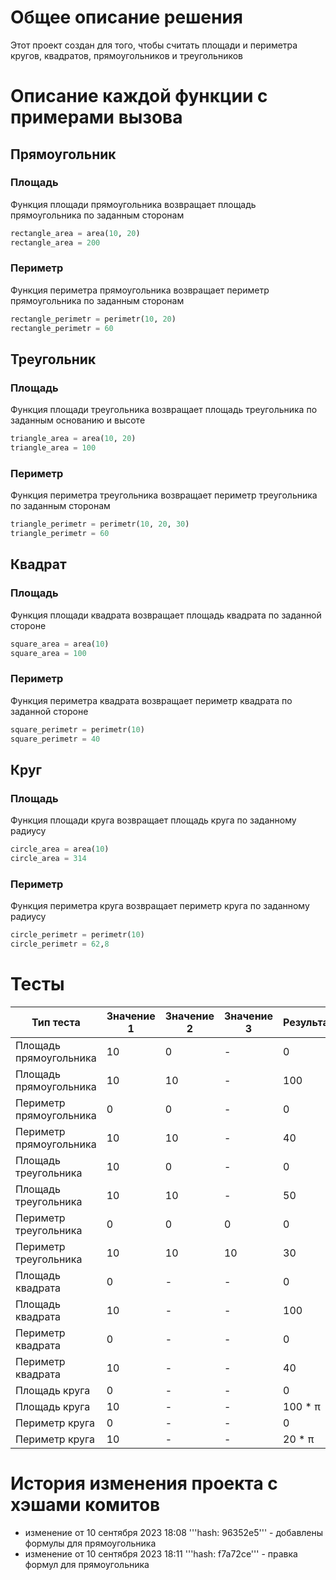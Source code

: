 # Общее описание решения
Этот проект создан для того, чтобы считать площади и периметра кругов, квадратов, прямоугольников и треугольников

# Описание каждой функции с примерами вызова 
## Прямоугольник
### Площадь
Функция площади прямоугольника возвращает площадь прямоугольника по заданным сторонам
```py
rectangle_area = area(10, 20)
rectangle_area = 200
```
### Периметр

Функция периметра прямоугольника возвращает периметр прямоугольника по заданным сторонам
```py
rectangle_perimetr = perimetr(10, 20)
rectangle_perimetr = 60
```
## Треугольник
### Площадь
Функция площади треугольника возвращает площадь треугольника по заданным основанию и высоте
```py
triangle_area = area(10, 20)
triangle_area = 100
```

### Периметр
Функция периметра треугольника возвращает периметр треугольника по заданным сторонам
```py
triangle_perimetr = perimetr(10, 20, 30)
triangle_perimetr = 60
```
## Квадрат
### Площадь
Функция площади квадрата возвращает площадь квадрата по заданной стороне
```py
square_area = area(10)
square_area = 100
```
### Периметр

Функция периметра квадрата возвращает периметр квадрата по заданной стороне
```py
square_perimetr = perimetr(10)
square_perimetr = 40
```
## Круг
### Площадь
Функция площади круга возвращает площадь круга по заданному радиусу
```py
circle_area = area(10)
circle_area = 314
```
### Периметр

Функция периметра круга возвращает периметр круга по заданному радиусу
```py
circle_perimetr = perimetr(10)
circle_perimetr = 62,8
```

# Тесты
| Тип теста               | Значение 1 | Значение 2 | Значение 3 | Результат |
|-------------------------|------------|------------|------------|-------|
| Площадь прямоугольника  | 10         | 0          | -          | 0     |
| Площадь прямоугольника  | 10         | 10         | -          | 100   |
| Периметр прямоугольника | 0          | 0          | -          | 0     |
| Периметр прямоугольника | 10         | 10         | -          | 40    |
| Площадь треугольника    | 10         | 0          | -          | 0     |
| Площадь треугольника    | 10         | 10         | -          | 50    |
| Периметр треугольника   | 0          | 0          | 0          | 0     |
| Периметр треугольника   | 10         | 10         | 10         | 30    |
| Площадь квадрата        | 0          | -          | -          | 0     |
| Площадь квадрата        | 10         | -          | -          | 100   |
| Периметр квадрата       | 0          | -          | -          | 0     |
| Периметр квадрата       | 10         | -          | -          | 40    |
| Площадь круга           | 0          | -          | -          | 0     |
| Площадь круга           | 10         | -          | -          | 100 * π |
| Периметр круга          | 0          | -          | -          | 0     |
| Периметр круга          | 10         | -          | -          | 20 * π |


# История изменения проекта с хэшами комитов
- изменение от 10 сентября 2023 18:08 '''hash: 96352e5''' - добавлены формулы для прямоугольника
- изменение от 10 сентября 2023 18:11 '''hash: f7a72ce''' - правка формул для прямоугольника